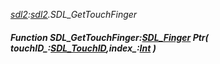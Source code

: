 _[sdl2](../../modules/sdl2/sdl2-module.md):[sdl2](../../modules/sdl2/sdl2-module.md).SDL\_GetTouchFinger_
##### Function SDL\_GetTouchFinger:[SDL_Finger](../../modules/sdl2/sdl2-sdl_finger.md) Ptr( touchID_:[SDL_TouchID](../../modules/sdl2/sdl2-sdl_touchid.md),index_:[Int](../../modules/wonkey/wonkey-types-int.md) )
